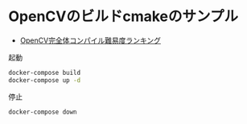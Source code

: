 
# OpenCVのビルドcmakeのサンプル

- [OpenCV完全体コンパイル難易度ランキング](https://qiita.com/fukushima1981/items/fae7d40123bfdf426624)

起動

```bash
docker-compose build
docker-compose up -d
```

停止

```bash
docker-compose down
```
